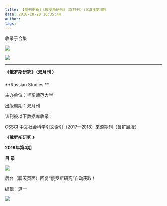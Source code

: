 ```yaml
---
title: 【期刊更新】《俄罗斯研究》（双月刊）2018年第4期
date: 2018-10-20 16:35:44
author: 
tags: 
---
```



收录于合集

![](/images/3582/2.gif)

  

  

![](/images/3582/3.png)

****

**《俄罗斯研究》（双月刊 ）**

###

###

###

 **Russian Studies **

主办单位：华东师范大学

出版周期：双月刊

该刊被以下数据库收录：

CSSCI 中文社会科学引文索引（2017—2018）来源期刊（含扩展版）

 **《俄罗斯研究** **》**

 ****2018年第4期****

 **目 录**

 **![](/images/3582/4.png)**

后台（聊天页面）回复“俄罗斯研究”自动获取！

  

编辑：道一

![](/images/3582/5.gif)

  

